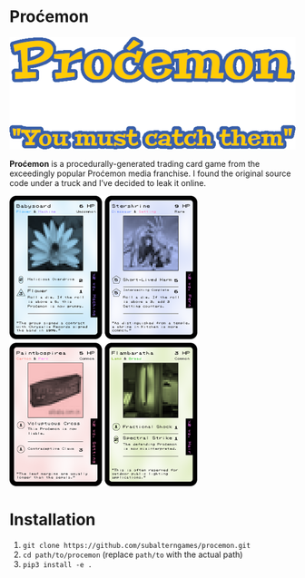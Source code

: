 # Proćemon

![](https://github.com/subalterngames/procemon/blob/main/procemon/data/images/logo.png)

**Proćemon** is a procedurally-generated trading card game from the exceedingly popular Proćemon media franchise. I found the original source code under a truck and I’ve decided to leak it online.

<img src="doc/images/cards.png" style="zoom:50%;" />

# Installation

1. `git clone https://github.com/subalterngames/procemon.git`
2. `cd path/to/procemon` (replace `path/to` with the actual path)
3. `pip3 install -e .`

